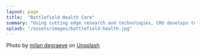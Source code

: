 ```yaml
---
layout: page
title:  "Battlefield Health Care"
summary: "Using cutting edge research and technologies, CMU develops techniques and systems intended to rapidly triage and stabilize injuries sustained in high-risk areas, particularly the battlefield or during military operations. Automated diagnosis and detection of injuries can quickly identify problems, with the eventual goal of automatic medical kits to stabilize soldiers and victims of disasters until qualified help can arrive."
splash: "/assets/images/battlefield-health.jpg"
---
```



Photo by <a href="https://unsplash.com/@milandegraeve?utm_source=unsplash&utm_medium=referral&utm_content=creditCopyText">milan degraeve</a> on <a href="https://unsplash.com/s/photos/first-aid?utm_source=unsplash&utm_medium=referral&utm_content=creditCopyText">Unsplash</a>
  